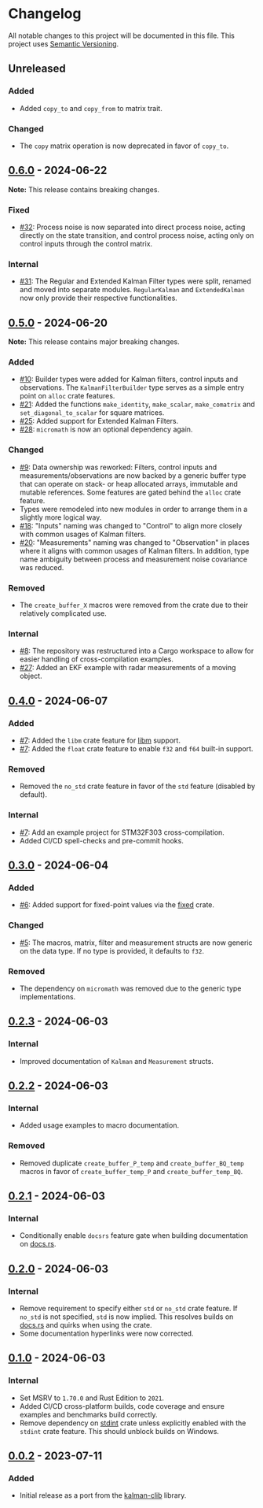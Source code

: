 # Changelog

All notable changes to this project will be documented in this file.
This project uses [Semantic Versioning](https://semver.org/spec/v2.0.0.html).

## Unreleased

### Added

- Added `copy_to` and `copy_from` to matrix trait.

### Changed

- The `copy` matrix operation is now deprecated in favor of `copy_to`.

## [0.6.0] - 2024-06-22

[0.6.0]: https://github.com/sunsided/minikalman-rs/releases/tag/v0.6.0

**Note:** This release contains breaking changes.

### Fixed

- [#32](https://github.com/sunsided/minikalman-rs/pull/32):
  Process noise is now separated into direct process noise, acting directly on the
  state transition, and control process noise, acting only on control inputs through the
  control matrix.

### Internal

- [#31](https://github.com/sunsided/minikalman-rs/pull/31):
  The Regular and Extended Kalman Filter types were split, renamed and moved into separate modules.
  `RegularKalman` and `ExtendedKalman` now only provide their respective functionalities.

## [0.5.0] - 2024-06-20

[0.5.0]: https://github.com/sunsided/minikalman-rs/releases/tag/v0.5.0

**Note:** This release contains major breaking changes.

### Added

- [#10](https://github.com/sunsided/minikalman-rs/pull/10):
  Builder types were added for Kalman filters, control inputs and observations. The `KalmanFilterBuilder` type
  serves as a simple entry point on `alloc` crate features.
- [#21](https://github.com/sunsided/minikalman-rs/pull/21):
  Added the functions `make_identity`, `make_scalar`, `make_comatrix` and `set_diagonal_to_scalar` for square matrices.
- [#25](https://github.com/sunsided/minikalman-rs/pull/25):
  Added support for Extended Kalman Filters.
- [#28](https://github.com/sunsided/minikalman-rs/pull/28):
  `micromath` is now an optional dependency again.

### Changed

- [#9](https://github.com/sunsided/minikalman-rs/pull/9):
  Data ownership was reworked: Filters, control inputs and measurements/observations are now backed by a generic
  buffer type that can operate on stack- or heap allocated arrays, immutable and mutable references. Some features
  are gated behind the `alloc` crate feature.
- Types were remodeled into new modules in order to arrange them in a slightly more logical way.
- [#18](https://github.com/sunsided/minikalman-rs/pull/18):
  "Inputs" naming was changed to "Control" to align more closely with common usages of Kalman filters.
- [#20](https://github.com/sunsided/minikalman-rs/pull/20):
  "Measurements" naming was changed to "Observation" in places where it aligns with common usages of Kalman filters.
  In addition, type name ambiguity between process and measurement noise covariance was reduced.

### Removed

- The `create_buffer_X` macros were removed from the crate due to their relatively complicated use.

### Internal

- [#8](https://github.com/sunsided/minikalman-rs/pull/8):
  The repository was restructured into a Cargo workspace to allow for easier handling of cross-compilation examples.
- [#27](https://github.com/sunsided/minikalman-rs/pull/27):
  Added an EKF example with radar measurements of a moving object.

## [0.4.0] - 2024-06-07

[0.4.0]: https://github.com/sunsided/minikalman-rs/releases/tag/v0.4.0

### Added

- [#7](https://github.com/sunsided/minikalman-rs/pull/7):
  Added the `libm` crate feature for [libm](https://github.com/rust-lang/libm) support.
- [#7](https://github.com/sunsided/minikalman-rs/pull/7):
  Added the `float` crate feature to enable `f32` and `f64` built-in support.

### Removed

- Removed the `no_std` crate feature in favor of the `std` feature (disabled by default).

### Internal

- [#7](https://github.com/sunsided/minikalman-rs/pull/7):
  Add an example project for STM32F303 cross-compilation.
- Added CI/CD spell-checks and pre-commit hooks.

## [0.3.0] - 2024-06-04

[0.3.0]: https://github.com/sunsided/minikalman-rs/releases/tag/v0.3.0

### Added

- [#6](https://github.com/sunsided/minikalman-rs/pull/6):
  Added support for fixed-point values via the [fixed](https://crates.io/crates/fixed) crate.

### Changed

- [#5](https://github.com/sunsided/minikalman-rs/pull/5):
  The macros, matrix, filter and measurement structs are now generic on the data type.
  If no type is provided, it defaults to `f32`.

### Removed

- The dependency on `micromath` was removed due to the generic type implementations.

## [0.2.3] - 2024-06-03

[0.2.3]: https://github.com/sunsided/minikalman-rs/releases/tag/v0.2.3

### Internal

- Improved documentation of `Kalman` and `Measurement` structs.

## [0.2.2] - 2024-06-03

[0.2.2]: https://github.com/sunsided/minikalman-rs/releases/tag/v0.2.2

### Internal

- Added usage examples to macro documentation.

### Removed

- Removed duplicate `create_buffer_P_temp` and `create_buffer_BQ_temp` macros in favor of `create_buffer_temp_P`
  and `create_buffer_temp_BQ`.

## [0.2.1] - 2024-06-03

[0.2.1]: https://github.com/sunsided/minikalman-rs/releases/tag/v0.2.1

### Internal

- Conditionally enable `docsrs` feature gate when building documentation on [docs.rs](https://docs.rs/crate/minikalman).

## [0.2.0] - 2024-06-03

[0.2.0]: https://github.com/sunsided/minikalman-rs/releases/tag/v0.2.0

### Internal

- Remove requirement to specify either `std` or `no_std` crate feature. If `no_std` is not specified,
  `std` is now implied. This resolves builds on [docs.rs](https://docs.rs/crate/minikalman) and quirks when
  using the crate.
- Some documentation hyperlinks were now corrected.

## [0.1.0] - 2024-06-03

[0.1.0]: https://github.com/sunsided/minikalman-rs/releases/tag/v0.1.0

### Internal

- Set MSRV to `1.70.0` and Rust Edition to `2021`.
- Added CI/CD cross-platform builds, code coverage and ensure examples and benchmarks build correctly.
- Remove dependency on [stdint](https://github.com/sunsided/stdint-rs) crate unless explicitly enabled with the
  `stdint` crate feature. This should unblock builds on Windows.

## [0.0.2] - 2023-07-11

[0.0.2]: https://github.com/sunsided/minikalman-rs/releases/tag/0.0.2

### Added

- Initial release as a port from the [kalman-clib](https://github.com/sunsided/kalman-clib/) library.
